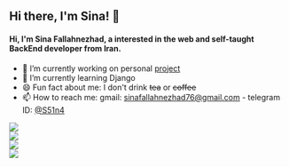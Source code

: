 ## Hi there, I'm Sina! 👋

#### Hi, I'm Sina Fallahnezhad, a interested in the web and self-taught BackEnd developer from Iran.

- 🔭 I’m currently working on personal [project](https://github.com/SINA-1998/MyBlog)
- 🌱 I’m currently learning Django
- 😄 Fun fact about me: I don't drink ~~tea~~ or ~~coffee~~ 
- 📫 How to reach me: gmail: sinafallahnezhad76@gmail.com - telegram ID: <a href="https://t.me/S51n4">@S51n4</a>


<div>
  <a href="https://github.com/SINA-1998">
    <img align="center" src="https://github-readme-stats.vercel.app/api?username=SINA-1998&show_icons=true&count_private=true&include_all_commits=true&theme=vision-friendly-dark&hide=prs,contribs" />
  </a>
</div>

<div>
  <a href="https://github.com/SINA-1998">
    <img align="center" src="https://github-readme-stats.vercel.app/api/top-langs/?username=SINA-1998&langs_count=8&layout=compact&theme=vision-friendly-dark" />
  </a>
</div>


<div>
  <a href="https://github.com/SINA-1998/MyBlog">
    <img align="center" src="https://github-readme-stats.vercel.app/api/pin/?username=SINA-1998&repo=MyBlog&show_icons=true&theme=vision-friendly-dark&show_owner=false" />
  </a>
</div>

<div>
  <a href="https://github.com/SINA-1998">
  <img align="center" src="https://github-readme-stats.vercel.app/api/wakatime?username=SINA_1998&theme=vision-friendly-dark" />
</a>
</div>


<!--
**SINA-1998/SINA-1998** is a ✨ _special_ ✨ repository because its `README.md` (this file) appears on your GitHub profile.

Here are some ideas to get you started:

- 🔭 I’m currently working on ...
- 🌱 I’m currently learning ...
- 👯 I’m looking to collaborate on ...
- 🤔 I’m looking for help with ...
- 💬 Ask me about ...
- 📫 How to reach me: ...
- 😄 Pronouns: ...
- ⚡ Fun fact: ...
-->

